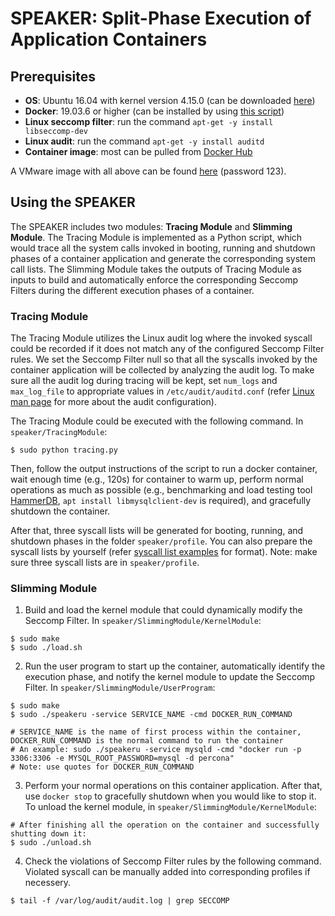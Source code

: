# SPEAKER: Split-Phase Execution of Application Containers

## Prerequisites
* **OS**: Ubuntu 16.04 with kernel version 4.15.0 (can be downloaded [here](https://releases.ubuntu.com/16.04/ubuntu-16.04.6-desktop-amd64.iso))
* **Docker**: 19.03.6 or higher (can be installed by using [this script](./install-docker.sh))
* **Linux seccomp filter**: run the command ``apt-get -y install libseccomp-dev``
* **Linux audit**: run the command ``apt-get -y install auditd``
* **Container image**: most can be pulled from [Docker Hub](https://hub.docker.com)

A VMware image with all above can be found [here](https://drive.google.com/open?id=1KFGWQFORzLP_CLVl8TiQg0fztR9zT3c3) (password 123).


## Using the SPEAKER
The SPEAKER includes two modules: **Tracing Module** and **Slimming Module**. The Tracing Module is implemented as a Python script, which would trace all the system calls invoked in booting, running and shutdown phases of a container application and generate the corresponding system call lists. The Slimming Module takes the outputs of Tracing Module as inputs to build and automatically enforce the corresponding Seccomp Filters during the different execution phases of a container.

### Tracing Module
The Tracing Module utilizes the Linux audit log where the invoked syscall could be recorded if it does not match any of the configured Seccomp Filter rules. We set the Seccomp Filter null so that all the syscalls invoked by the container application will be collected by analyzing the audit log. To make sure all the audit log during tracing will be kept, set ``num_logs`` and ``max_log_file`` to appropriate values in ``/etc/audit/auditd.conf`` (refer [Linux man page](https://linux.die.net/man/5/auditd.conf) for more about the audit configuration).

The Tracing Module could be executed with the following command. In ``speaker/TracingModule``:
```
$ sudo python tracing.py

```
Then, follow the output instructions of the script to run a docker container, wait enough time (e.g., 120s) for container to warm up, perform normal operations as much as possible (e.g., benchmarking and load testing tool [HammerDB](https://sourceforge.net/projects/hammerdb/files/HammerDB/HammerDB-3.2/HammerDB-3.2-Linux.tar.gz/download), ``apt install libmysqlclient-dev`` is required), and gracefully shutdown the container.

After that, three syscall lists will be generated for booting, running, and shutdown phases in the folder ``speaker/profile``. You can also prepare the syscall lists by yourself (refer [syscall list examples](./ProfileExample) for format). Note: make sure three syscall lists are in ``speaker/profile``.

### Slimming Module
1. Build and load the kernel module that could dynamically modify the Seccomp Filter. In ``speaker/SlimmingModule/KernelModule``:
```
$ sudo make
$ sudo ./load.sh
```
2. Run the user program to start up the container, automatically identify the execution phase, and notify the kernel module to update the Seccomp Filter. In ``speaker/SlimmingModule/UserProgram``:
```
$ sudo make
$ sudo ./speakeru -service SERVICE_NAME -cmd DOCKER_RUN_COMMAND

# SERVICE_NAME is the name of first process within the container, DOCKER_RUN_COMMAND is the normal command to run the container
# An example: sudo ./speakeru -service mysqld -cmd "docker run -p 3306:3306 -e MYSQL_ROOT_PASSWORD=mysql -d percona"
# Note: use quotes for DOCKER_RUN_COMMAND
```
3. Perform your normal operations on this container application. After that, use ``docker stop`` to gracefully shutdown when you would like to stop it. To unload the kernel module, in ``speaker/SlimmingModule/KernelModule``:
```
# After finishing all the operation on the container and successfully shutting down it:
$ sudo ./unload.sh
```
4. Check the violations of Seccomp Filter rules by the following command. Violated syscall can be manually added into corresponding profiles if necessery. 
```
$ tail -f /var/log/audit/audit.log | grep SECCOMP
```
